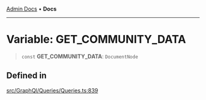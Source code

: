 [Admin Docs](/) • **Docs**

***

# Variable: GET\_COMMUNITY\_DATA

> `const` **GET\_COMMUNITY\_DATA**: `DocumentNode`

## Defined in

[src/GraphQl/Queries/Queries.ts:839](https://github.com/PalisadoesFoundation/talawa-admin/blob/main/src/GraphQl/Queries/Queries.ts#L839)
